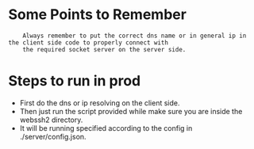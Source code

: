 # Some Points to Remember

```
    Always remember to put the correct dns name or in general ip in the client side code to properly connect with
    the required socket server on the server side.
```

# Steps to run in prod

- First do the dns or ip resolving on the client side.
- Then just run the script provided while make sure you are inside the webssh2 directory.
- It will be running specified according to the config in ./server/config.json.